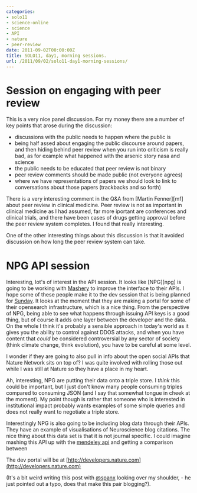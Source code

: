 ```yaml
---
categories:
- solo11
- science-online
- science
- API
- nature
- peer-review
date: 2011-09-02T00:00:00Z
title: SOLO11, day1, morning sessions.
url: /2011/09/02/solo11-day1-morning-sessions/
---
```


# Session on engaging with peer review

This is a very nice panel discussion. For my money there are a number of key points that arose during the discussion:

- discussions with the public needs to happen where the public is
- being half assed about engaging the public discourse around papers, and then hiding behind peer review when you run into criticism is really bad, as for example what happened with the arsenic story nasa and science
- the public needs to be educated that peer review is not binary
- peer review comments should be made public (not everyone agrees)
- where we have representations of papers we should look to link to conversations about those papers (trackbacks and so forth)

There is a very interesting comment in the Q&A from [Martin Fenner][mf] about peer review in clinical medicine. Peer review is not as important in clinical medicine as I had assumed, far more iportant are conferences and clinical trials, and there have been cases of drugs getting approval before the peer review system completes. I found that really interesting. 

One of the other interesting things about this discussion is that it avoided discussion on how long the peer review system can take.

# NPG API session

Interesting, lot's of interest in the API session. It looks like [NPG][npg] is going to be working with [Mashery][msh] to improve the interface to their APIs. I hope some of these people make it to the dev session that is being planned for [Sunday][session]. It looks at the moment that they are making a portal for some of their opensearch infrastructure, which is a nice thing. From the perspective of NPG, being able to see what happens through issuing API keys is a good thing, but of course it adds one layer between the developer and the data. On the whole I think it's probably a sensible approach in today's world as it gives you the ability to control against DDOS attacks, and when you have content that _could_ be considered controversial by any sector of society (think climate change, think evolution), you have to be careful at some level.

I wonder if they are going to also pull in info about the open social APIs that Nature Network sits on top of? I was quite involved with rolling those out while I was still at Nature so they have a place in my heart.

Ah, interesting, NPG are putting their data onto a triple store. I _think_ this could be important, but I just don't know many people consuming triples compared to consuming JSON (and I say that somewhat tongue in cheek at the moment). My point though is rather that someone who is interested in institutional impact probably wants examples of some simple queries and does not really want to negotiate a triple store. 

Interestingly NPG is also going to be including blog data through their APIs. They have an example of visualisations of Neuroscience blog citations. The nice thing about this data set is that it is not journal specific. I could imagine mashing this API up with the [mendeley api][map] and getting a comparison between 

The dev portal will be at [http://developers.nature.com](http://developers.nature.com)

(It's a bit weird writing this post with [@spanx][sp] looking over my shoulder, - he just pointed out a typo, does that make this pair blogging?). 


[mpg]: http://www.nature.com
[msh]: http://www.mashery.com
[session]: http://lanyrd.com/2011/solohack11/
[sp]: https://twitter.com/#!/spanx
[map]: http://dev.mendeley.com 
